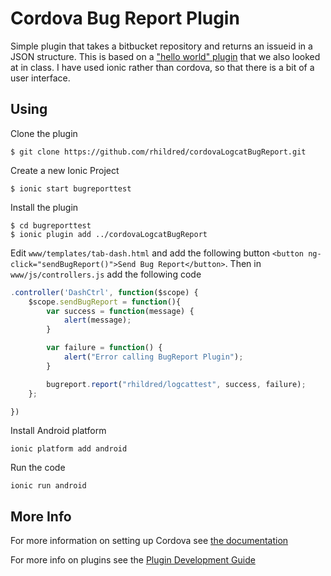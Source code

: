 # Cordova Bug Report Plugin

Simple plugin that takes a bitbucket repository and returns an issueid in a JSON structure. This is based on a ["hello world" plugin](https://github.com/don/cordova-plugin-hello) that we also looked at in class. I have used ionic rather than cordova, so that there is a bit of a user interface.

## Using
Clone the plugin

    $ git clone https://github.com/rhildred/cordovaLogcatBugReport.git

Create a new Ionic Project

    $ ionic start bugreporttest
    
Install the plugin

    $ cd bugreporttest
    $ ionic plugin add ../cordovaLogcatBugReport
    

Edit `www/templates/tab-dash.html` and add the following button `<button ng-click="sendBugReport()">Send Bug Report</button>`. Then in `www/js/controllers.js` add the following code

```js
.controller('DashCtrl', function($scope) {
    $scope.sendBugReport = function(){
        var success = function(message) {
            alert(message);
        }

        var failure = function() {
            alert("Error calling BugReport Plugin");
        }

        bugreport.report("rhildred/logcattest", success, failure);
    };

})
```

Install Android platform

    ionic platform add android
    
Run the code

    ionic run android 

## More Info

For more information on setting up Cordova see [the documentation](http://cordova.apache.org/docs/en/4.0.0/guide_cli_index.md.html#The%20Command-Line%20Interface)

For more info on plugins see the [Plugin Development Guide](http://cordova.apache.org/docs/en/4.0.0/guide_hybrid_plugins_index.md.html#Plugin%20Development%20Guide)
